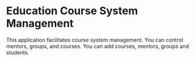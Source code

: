 # Education Course System Management
This application facilitates course system management. You can control mentors, groups, and courses. You can add courses, mentors, groups and students.

